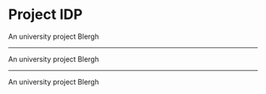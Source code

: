 # Project IDP
<div class="blogPost">
  An university project
  Blergh
</div>
<hr>
<div class="blogPost">
  An university project
  Blergh
</div>
<hr>
<div class="blogPost">
  An university project
  Blergh
</div>

